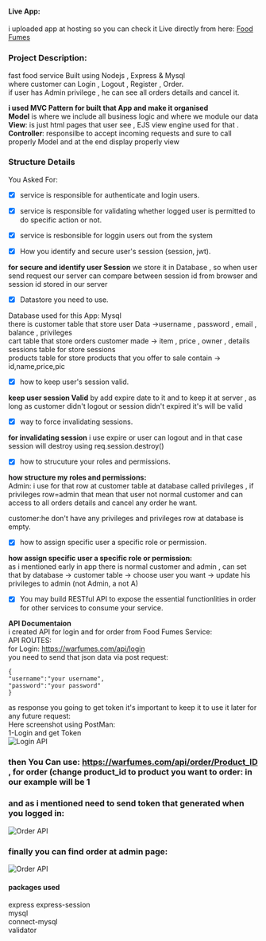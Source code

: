 #### Live App:
i uploaded app at hosting so you can check it Live directly from here:
[Food Fumes](http://warfumes.com)

### Project Description:
fast food service Built using Nodejs , Express & Mysql   
where customer can Login , Logout , Register , Order.  
if user has Admin privilege , he can see all orders details and cancel it.  

**i used MVC Pattern for built that App and make it organised**  
**Model** is where we include all business logic and where we module our data  
**View**: is just html pages that user see , EJS view engine used for that . 
**Controller**: responsilbe to accept incoming requests and sure to call properly Model and at the end display properly view  

### Structure Details
You Asked For:
- [x] service is responsible for authenticate and login users.
- [x] service is responsible for validating whether logged user is permitted to do specific action or not.
- [x] service is resbonsible for loggin users out from the system

- [x] How you identify and secure user's session (session, jwt).  

**for secure and identify user Session** we store it in Database , so when user send request our server can compare between session id from browser and session id stored in our server

- [x] Datastore you need to use.  

Database used for this App: Mysql  
there is customer table that store user Data ->username , password , email , balance , privileges  
cart table that store orders customer made -> item , price , owner , details  
sessions table for store sessions  
products table for store products that you offer to sale contain -> id,name,price,pic  

- [x] how to keep user's session valid.  

**keep user session Valid** by add expire date to it  and to keep it at server , as long as customer didn't logout or session didn't expired it's will be valid  

- [x] way to force invalidating sessions.   

**for invalidating session** i use expire or user can logout and in that case session will destroy using req.session.destroy()  

- [x] how to strucuture your roles and permissions.   

**how structure my roles and permissions:**  
Admin: i use for that row at customer table at database called privileges , if privileges row=admin that mean that user not normal customer and can access to all orders details and cancel any order he want.  

customer:he don't have any privileges and privileges row at database is empty.  

- [x] how to assign specific user a specific role or permission.  

**how assign specific user a specific role or permission:**  
as i mentioned early in app there is normal customer and admin , can set that by database -> customer table -> choose user you want -> update his privileges to admin (not Admin, a not A)  

- [x] You may build RESTful API to expose the essential functionlities in order for other services to consume your service.  

**API Documentaion**  
i created API for login and for order from Food Fumes Service:  
API ROUTES:  
for Login: https://warfumes.com/api/login  
you need to send that json data via post request:  
```
{  
"username":"your username",
"password":"your password"
}
```
as response you going to get token it's important to keep it to use it later for any future request:  
Here screenshot using PostMan:  
1-Login and get Token  
![Login API](https://warfumes.com/pics/api1.jpeg)  

### then You Can use: https://warfumes.com/api/order/Product_ID , for order (change product_id to product you want to order: in our example will be 1
### and as i mentioned need to send token that generated when you logged in:
![Order API](https://warfumes.com/pics/api2.jpeg) 
### finally you can find order at admin page:
![Order API](https://warfumes.com/pics/api3.jpeg) 






#### packages used
express 
express-session  
mysql  
connect-mysql  
validator  
